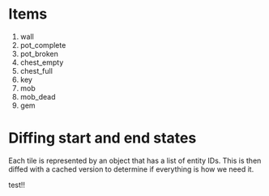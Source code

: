 # Items
1. wall
1. pot_complete
1. pot_broken
1. chest_empty
1. chest_full
1. key
1. mob
1. mob_dead
1. gem

# Diffing start and end states

Each tile is represented by an object that has a list of entity IDs. This is
 then diffed with a cached version to determine if everything is how we need it.

test!!
